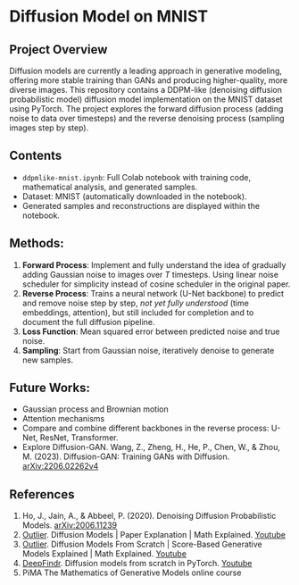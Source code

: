 # Diffusion Model on MNIST

## Project Overview
Diffusion models are currently a leading approach in generative modeling, offering more stable training than GANs and producing higher-quality, more diverse images. This repository contains a DDPM-like (denoising diffusion probabilistic model) diffusion model  implementation on the MNIST dataset using PyTorch. The project explores the forward diffusion process (adding noise to data over timesteps) and the reverse denoising process (sampling images step by step).

## Contents
- `ddpmlike-mnist.ipynb`: Full Colab notebook with training code, mathematical analysis, and generated samples.
- Dataset: MNIST (automatically downloaded in the notebook).
- Generated samples and reconstructions are displayed within the notebook.

## Methods:
1. **Forward Process**: Implement and fully understand the idea of gradually adding Gaussian noise to images over $T$ timesteps. Using linear noise scheduler for simplicity instead of cosine scheduler in the original paper.
2. **Reverse Process**: Trains a neural network (U-Net backbone) to predict and remove noise step by step, *not yet fully understood* (time embeddings, attention), but still included for completion and to document the full diffusion pipeline.
3. **Loss Function**: Mean squared error between predicted noise and true noise.  
4. **Sampling**: Start from Gaussian noise, iteratively denoise to generate new samples.

## Future Works:
- Gaussian process and Brownian motion
- Attention mechanisms
- Compare and combine different backbones in the reverse process: U-Net, ResNet, Transformer.
- Explore Diffusion-GAN. Wang, Z., Zheng, H., He, P., Chen, W., & Zhou, M. (2023). Diffusion-GAN: Training GANs with Diffusion. [arXiv:2206.02262v4](https://arxiv.org/pdf/2206.02262)

## References
1. Ho, J., Jain, A., & Abbeel, P. (2020). Denoising Diffusion Probabilistic Models. [arXiv:2006.11239](https://arxiv.org/abs/2006.11239)
2. [Outlier](https://www.youtube.com/@outliier). Diffusion Models | Paper Explanation | Math Explained. [Youtube](https://youtu.be/HoKDTa5jHvg?si=VVZqbMv-soDSaooo)
3. [Outlier](https://www.youtube.com/@outliier). Diffusion Models From Scratch | Score-Based Generative Models Explained | Math Explained. [Youtube](https://youtu.be/B4oHJpEJBAA?si=EjUQV8j6XvN4HGw1)
4. [DeepFindr](https://www.youtube.com/@DeepFindr). Diffusion models from scratch in PyTorch. [Youtube](https://www.youtube.com/watch?v=a4Yfz2FxXiY&t=178s)
5. PiMA The Mathematics of Generative Models online course
